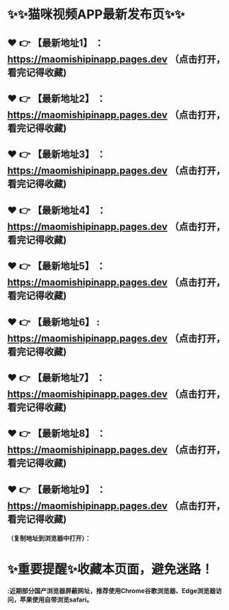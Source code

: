 # :sparkles::sparkles:猫咪视频APP最新发布页:sparkles::sparkles:

 :heart: :point_right: 【最新地址1】 ：https://maomishipinapp.pages.dev   （点击打开，看完记得收藏)
 ------
 :heart: :point_right: 【最新地址2】 ：https://maomishipinapp.pages.dev   （点击打开，看完记得收藏)
 ------
 :heart: :point_right: 【最新地址3】 ：https://maomishipinapp.pages.dev    （点击打开，看完记得收藏)
 ------
 :heart: :point_right: 【最新地址4】 ：https://maomishipinapp.pages.dev    （点击打开，看完记得收藏)
 ------
 :heart: :point_right: 【最新地址5】 ：https://maomishipinapp.pages.dev    （点击打开，看完记得收藏)
 ------
 :heart: :point_right: 【最新地址6】 : https://maomishipinapp.pages.dev   （点击打开，看完记得收藏)
 ------
 :heart: :point_right: 【最新地址7】 ：https://maomishipinapp.pages.dev   （点击打开，看完记得收藏)
 ------
 :heart: :point_right: 【最新地址8】 ：https://maomishipinapp.pages.dev   （点击打开，看完记得收藏)
 ------
 :heart: :point_right: 【最新地址9】 ：https://maomishipinapp.pages.dev   （点击打开，看完记得收藏)
  ------

  
#### （复制地址到浏览器中打开）：
# :sparkles:重要提醒:sparkles:收藏本页面，避免迷路！
#### :近期部分国产浏览器屏蔽网址，推荐使用Chrome谷歌浏览器、Edge浏览器访问，苹果使用自带浏览safari。

